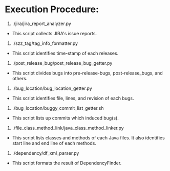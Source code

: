 # Execution Procedure:
1. ./jira/jira_report_analyzer.py
  - This script collects JIRA's issue reports.
1. ./szz_tag/tag_info_formatter.py
  - This script identifies time-stamp of each releases.
1. ./post_release_bug/post_release_bug_getter.py
  - This script divides bugs into pre-release-bugs, post-release_bugs, and others.
1. ./bug_location/bug_location_getter.py
  - This script identifies file, lines, and revision of each bugs.
1. ./bug_location/buggy_commit_list_getter.sh
  - This script lists up commits which induced bug(s).
1. ./file_class_method_link/java_class_method_linker.py
  - This script lists classes and methods of each Java files. It also identifies start line and end line of each methods.
1. ./dependency/df_xml_parser.py
  - This script formats the result of DependencyFinder.
